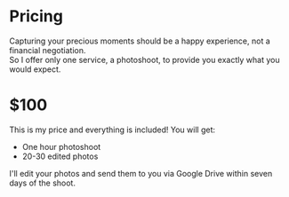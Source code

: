 # Pricing

Capturing your precious moments should be a happy experience, not a financial negotiation.  
So I offer only one service, a photoshoot, to provide you exactly what you would expect.

# $100

This is my price and everything is included! You will get:

* One hour photoshoot
* 20-30 edited photos

I'll edit your photos and send them to you via Google Drive within seven days of the shoot.
